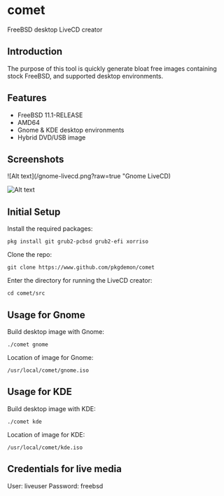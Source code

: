 # comet
FreeBSD desktop LiveCD creator

## Introduction
The purpose of this tool is quickly generate bloat free images containing stock FreeBSD, and supported desktop environments.

## Features
* FreeBSD 11.1-RELEASE
* AMD64
* Gnome & KDE desktop environments
* Hybrid DVD/USB image

## Screenshots

![Alt text](/gnome-livecd.png?raw=true "Gnome LiveCD)

![Alt text](/kde-livecd.png?raw=true "KDE LiveCD")

## Initial Setup
Install the required packages:
```
pkg install git grub2-pcbsd grub2-efi xorriso
```
Clone the repo:
```
git clone https://www.github.com/pkgdemon/comet
```
Enter the directory for running the LiveCD creator:
```
cd comet/src
```

## Usage for Gnome
Build desktop image with Gnome:
```
./comet gnome
```
Location of image for Gnome:
```
/usr/local/comet/gnome.iso
```

## Usage for KDE
Build desktop image with KDE:
```
./comet kde
```
Location of image for KDE:
```
/usr/local/comet/kde.iso
```

## Credentials for live media
User: liveuser
Password: freebsd
